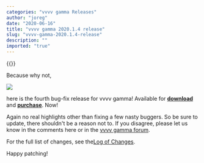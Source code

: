 ```yaml
---
categories: "vvvv gamma Releases"
author: "joreg"
date: "2020-06-16"
title: "vvvv gamma 2020.1.4 release"
slug: "vvvv-gamma-2020.1.4-release"
description: ""
imported: "true"
---
```


{{<previousRelease>}}

Because why not,

![](vvvv-2020.1.4.png)

here is the fourth bug-fix release for vvvv gamma! Available for **[download](https://visualprogramming.net/#Download)** and **[purchase](https://store.vvvv.org)**. Now!

Again no real highlights other than fixing a few nasty buggers. So be sure to update, there shouldn't be a reason not to. If you disagree, please let us know in the comments here or in the [vvvv gamma forum](https://discourse.vvvv.org/c/vvvv-gamma/28).

For the full list of changes, see the[Log of Changes](https://thegraybook.vvvv.org/changelog/2020.1.html).

Happy patching!
